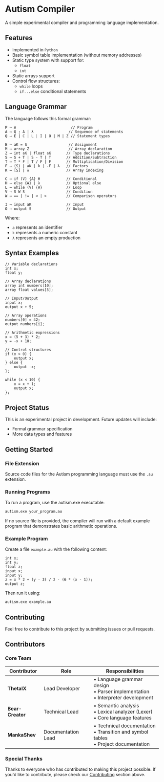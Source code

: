 # Autism Compiler

A simple experimental compiler and programming language implementation.

## Features

- Implemented in `Python`
- Basic symbol table implementation (without memory addresses)
- Static type system with support for:
  - `float`
  - `int`
- Static arrays support
- Control flow structures:
  - `while` loops
  - `if...else` conditional statements

## Language Grammar

The language follows this formal grammar:

```
P → A                         // Program
A → Q ; A | λ                // Sequence of statements
Q → E | C | L | I | O | M | Z // Statement types

E → aK = S                   // Assignment
M → array Z                  // Array declaration
Z → int aK | float aK       // Type declarations
S → S + T | S - T | T       // Addition/Subtraction
T → T * F | T / F | F       // Multiplication/Division
F → (S) | aK | k | -F | λ   // Factors
K → [S] | λ                 // Array indexing

C → if (V) {A} H            // Conditional
H → else {A} | λ            // Optional else
L → while (V) {A}           // Loop
V → S W S                   // Condition
W → == | != | < | >         // Comparison operators

I → input aK                // Input
O → output S                // Output
```

Where:
- `a` represents an identifier
- `k` represents a numeric constant
- `λ` represents an empty production

## Syntax Examples

```
// Variable declarations
int x;
float y;

// Array declarations
array int numbers[10];
array float values[5];

// Input/Output
input x;
output x + 5;

// Array operations
numbers[0] = 42;
output numbers[i];

// Arithmetic expressions
x = (5 + 3) * 2;
y = -x + 10;

// Control structures
if (x > 0) {
    output x;
} else {
    output -x;
};

while (x < 10) {
    x = x + 1;
    output x;
};
```

## Project Status

This is an experimental project in development. Future updates will include:
- Formal grammar specification
- More data types and features

## Getting Started

### File Extension
Source code files for the Autism programming language must use the `.au` extension.

### Running Programs
To run a program, use the autism.exe executable:
```bash
autism.exe your_program.au
```

If no source file is provided, the compiler will run with a default example program that demonstrates basic arithmetic operations.

### Example Program
Create a file `example.au` with the following content:
```
int x;
int y;
float z;
input x;
input y;
z = x * 2 + (y - 3) / 2 - (6 * (x - 1));
output z;
```

Then run it using:
```bash
autism.exe example.au
```

## Contributing

Feel free to contribute to this project by submitting issues or pull requests.

## Contributors

### Core Team

| Contributor | Role | Responsibilities |
|------------|------|------------------|
| **ThetaIX** | Lead Developer | • Language grammar design<br>• Parser implementation<br>• Interpreter development |
| **Bear-Creator** | Technical Lead | • Semantic analysis<br>• Lexical analyzer (Lexer)<br>• Core language features |
| **MankaShev** | Documentation Lead | • Technical documentation<br>• Transition and symbol tables<br>• Project documentation |

### Special Thanks

Thanks to everyone who has contributed to making this project possible. If you'd like to contribute, please check our [Contributing](#contributing) section above.

